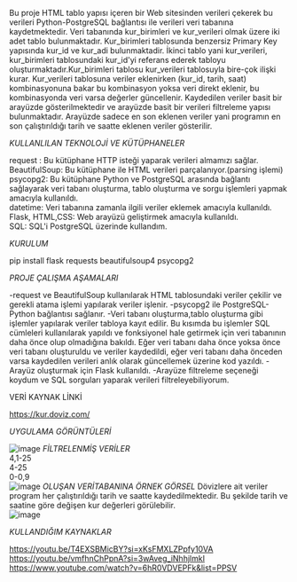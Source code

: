 Bu proje HTML tablo yapısı içeren bir Web sitesinden verileri çekerek bu verileri Python-PostgreSQL bağlantısı ile verileri veri tabanına kaydetmektedir. Veri tabanında kur_birimleri ve kur_verileri olmak üzere iki adet tablo bulunmaktadır. Kur_birimleri tablosunda benzersiz Primary Key yapısında kur_id ve kur_adi bulunmaktadir. İkinci tablo yani kur_verileri, kur_birimleri tablosundaki kur_id'yi referans ederek tabloyu oluşturmaktadır.Kur_birimleri tablosu kur_verileri tablosuyla bire-çok ilişki kurar. Kur_verileri tablosuna veriler eklenirken (kur_id, tarih, saat) kombinasyonuna bakar bu kombinasyon yoksa veri direkt eklenir, bu kombinasyonda veri varsa değerler güncellenir. Kaydedilen veriler basit bir arayüzde gösterilmektedir ve arayüzde basit bir verileri filtreleme yapısı bulunmaktadır. Arayüzde sadece en son eklenen veriler yani programın en son çalıştırıldığı tarih ve saatte eklenen veriler gösterilir.

*KULLANLILAN TEKNOLOJİ VE KÜTÜPHANELER*  

request : Bu kütüphane HTTP isteği yaparak verileri almamızı sağlar.  
BeautifulSoup: Bu kütüphane ile HTML verileri parçalanıyor.(parsing işlemi)  
psycopg2: Bu kütüphane Python ve PostgreSQL arasında bağlantı sağlayarak veri tabanı oluşturma, tablo oluşturma ve sorgu işlemleri yapmak amacıyla kullanıldı.  
datetime: Veri tabanına zamanla ilgili veriler eklemek amacıyla kullanıldı.  
Flask, HTML,CSS: Web arayüzü geliştirmek amacıyla kullanıldı.  
SQL: SQL'i PostgreSQL üzerinde kullandım.  

*KURULUM*  

pip install flask requests beautifulsoup4 psycopg2

*PROJE ÇALIŞMA AŞAMALARI*  

-request ve BeautifulSoup kullanılarak HTML tablosundaki veriler çekilir ve gerekli atama işlemi yapılarak veriler işlenir.
-psycopg2 ile PostgreSQL-Python bağlantısı sağlanır.
-Veri tabanı oluşturma,tablo oluşturma gibi işlemler yapılarak veriler tabloya kayıt edilir. Bu kısımda bu işlemler SQL cümleleri kullanılarak yapıldı ve fonksiyonel hale getirmek için veri tabanının daha önce olup olmadığına bakıldı. Eğer veri tabanı daha önce yoksa önce veri tabanı oluşturuldu ve veriler kaydedildi, eğer veri tabanı daha önceden varsa kaydedilen verileri anlık olarak güncellemek üzerine kod yazıldı.
-Arayüz oluşturmak için Flask kullanıldı.
-Arayüze filtreleme seçeneği koydum ve SQL sorguları yaparak verileri filtreleyebiliyorum.

VERİ KAYNAK LİNKİ  

https://kur.doviz.com/  

*UYGULAMA GÖRÜNTÜLERİ*  

![image](https://github.com/user-attachments/assets/a2176136-d6c8-4d15-b876-0dedaa6e0e78)
*FİLTRELENMİŞ VERİLER*  
4,1-25  
4-25  
0-0,9  
![image](https://github.com/user-attachments/assets/bd4ed9b3-ece5-461b-a770-b716d826bc81)
*OLUŞAN VERİTABANINA ÖRNEK GÖRSEL*
Dövizlere ait veriler program her çalıştırıldığı tarih ve saatte kaydedilmektedir. Bu şekilde tarih ve saatine göre değişen kur değerleri görülebilir.  
![image](https://github.com/user-attachments/assets/4160a91d-b3c0-4452-9778-ce8ccbf642ad)

*KULLANDIĞIM KAYNAKLAR*  

https://youtu.be/T4EXSBMicBY?si=xKsFMXLZPpfy10VA  
https://youtu.be/vmfhnChPpnA?si=3wAveg_iNhhjlmkI  
https://www.youtube.com/watch?v=6hR0VDVEPFk&list=PPSV  
